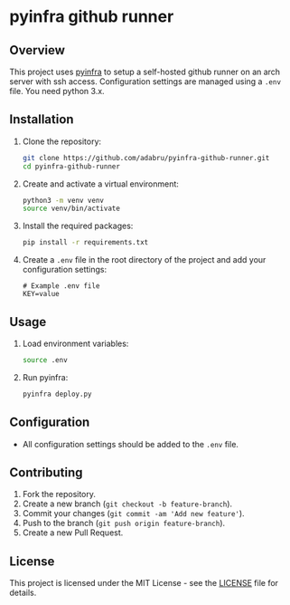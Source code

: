 # pyinfra github runner

## Overview

This project uses [pyinfra](https://pyinfra.com/) to setup a self-hosted github runner on an arch server with ssh access. Configuration settings are managed using a `.env` file. You need python 3.x.

## Installation

1. Clone the repository:

   ```sh
   git clone https://github.com/adabru/pyinfra-github-runner.git
   cd pyinfra-github-runner
   ```

2. Create and activate a virtual environment:

   ```sh
   python3 -m venv venv
   source venv/bin/activate
   ```

3. Install the required packages:

   ```sh
   pip install -r requirements.txt
   ```

4. Create a `.env` file in the root directory of the project and add your configuration settings:

   ```env
   # Example .env file
   KEY=value
   ```

## Usage

1. Load environment variables:

   ```sh
   source .env
   ```

2. Run pyinfra:
   ```sh
   pyinfra deploy.py
   ```

## Configuration

- All configuration settings should be added to the `.env` file.

## Contributing

1. Fork the repository.
2. Create a new branch (`git checkout -b feature-branch`).
3. Commit your changes (`git commit -am 'Add new feature'`).
4. Push to the branch (`git push origin feature-branch`).
5. Create a new Pull Request.

## License

This project is licensed under the MIT License - see the [LICENSE](LICENSE) file for details.

```

```

